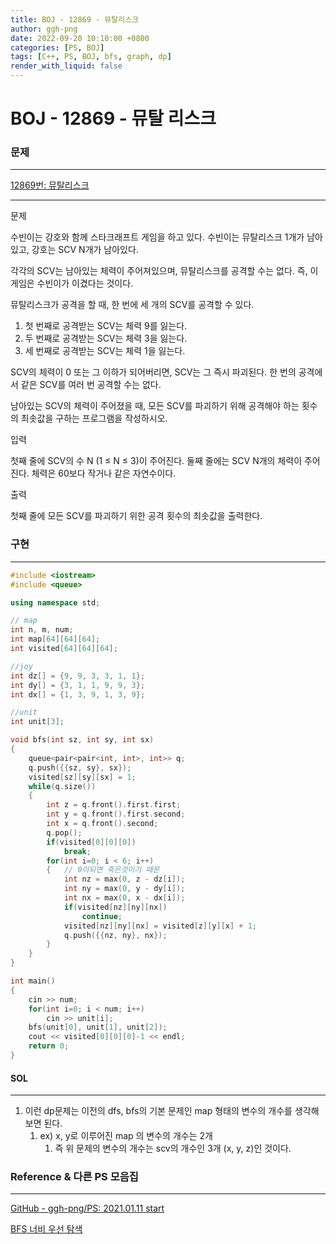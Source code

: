 ```yaml
---
title: BOJ - 12869 - 뮤탈리스크
author: ggh-png
date: 2022-09-20 10:10:00 +0800
categories: [PS, BOJ]
tags: [C++, PS, BOJ, bfs, graph, dp]
render_with_liquid: false
---
```


# BOJ - 12869 - 뮤탈 리스크

### 문제

---

[12869번: 뮤탈리스크](https://www.acmicpc.net/problem/12869)

---

문제

수빈이는 강호와 함께 스타크래프트 게임을 하고 있다. 수빈이는 뮤탈리스크 1개가 남아있고, 강호는 SCV N개가 남아있다.

각각의 SCV는 남아있는 체력이 주어져있으며, 뮤탈리스크를 공격할 수는 없다. 즉, 이 게임은 수빈이가 이겼다는 것이다.

뮤탈리스크가 공격을 할 때, 한 번에 세 개의 SCV를 공격할 수 있다.

1. 첫 번째로 공격받는 SCV는 체력 9를 잃는다.
2. 두 번째로 공격받는 SCV는 체력 3을 잃는다.
3. 세 번째로 공격받는 SCV는 체력 1을 잃는다.

SCV의 체력이 0 또는 그 이하가 되어버리면, SCV는 그 즉시 파괴된다. 한 번의 공격에서 같은 SCV를 여러 번 공격할 수는 없다.

남아있는 SCV의 체력이 주어졌을 때, 모든 SCV를 파괴하기 위해 공격해야 하는 횟수의 최솟값을 구하는 프로그램을 작성하시오.

입력

첫째 줄에 SCV의 수 N (1 ≤ N ≤ 3)이 주어진다. 둘째 줄에는 SCV N개의 체력이 주어진다. 체력은 60보다 작거나 같은 자연수이다.

출력

첫째 줄에 모든 SCV를 파괴하기 위한 공격 횟수의 최솟값을 출력한다.

### 구현

---

```cpp
#include <iostream>
#include <queue>

using namespace std;

// map
int n, m, num;
int map[64][64][64];
int visited[64][64][64];

//joy
int dz[] = {9, 9, 3, 3, 1, 1};
int dy[] = {3, 1, 1, 9, 9, 3};
int dx[] = {1, 3, 9, 1, 3, 9};

//unit
int unit[3];

void bfs(int sz, int sy, int sx)
{
    queue<pair<pair<int, int>, int>> q;
    q.push({{sz, sy}, sx});
    visited[sz][sy][sx] = 1;
    while(q.size())
    {
        int z = q.front().first.first;
        int y = q.front().first.second;
        int x = q.front().second;
        q.pop();
        if(visited[0][0][0])
            break;
        for(int i=0; i < 6; i++)
        {   // 0이되면 죽은것이기 때문
            int nz = max(0, z - dz[i]);
            int ny = max(0, y - dy[i]);
            int nx = max(0, x - dx[i]);
            if(visited[nz][ny][nx])
                continue;
            visited[nz][ny][nx] = visited[z][y][x] + 1;
            q.push({{nz, ny}, nx});
        }
    }
}

int main()
{
    cin >> num;
    for(int i=0; i < num; i++)
        cin >> unit[i];
    bfs(unit[0], unit[1], unit[2]);
    cout << visited[0][0][0]-1 << endl;
    return 0;
}
```

#### SOL

---

1. 이런 dp문제는 이전의 dfs, bfs의 기본 문제인 map 형태의 변수의 개수를 생각해보면 된다.
    1. ex) x, y로 이루어진 map 의 변수의 개수는 2개 
        1. 즉 위 문제의 변수의 개수는 scv의 개수인 3개 (x, y, z)인 것이다.

### Reference & 다른 PS 모음집

---

[GitHub - ggh-png/PS: 2021.01.11 start](https://github.com/ggh-png/PS)

[BFS 너비 우선 탐색](https://ggh-png.github.io/posts/bfs/)
